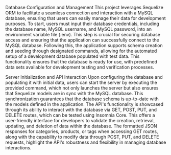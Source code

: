 Database Configuration and Management
This project leverages Sequelize ORM to facilitate a seamless connection and interaction with a MySQL database, ensuring that users can easily manage their data for development purposes. To start, users must input their database credentials, including the database name, MySQL username, and MySQL password, into an environment variable file (.env). This step is crucial for securing database access and ensuring that the application can successfully connect to the MySQL database. Following this, the application supports schema creation and seeding through designated commands, allowing for the automated setup of a development database populated with test data. This functionality ensures that the database is ready for use, with predefined data sets available for development testing and verification processes.

Server Initialization and API Interaction
Upon configuring the database and populating it with initial data, users can start the server by executing the provided command, which not only launches the server but also ensures that Sequelize models are in sync with the MySQL database. This synchronization guarantees that the database schema is up-to-date with the models defined in the application. The API's functionality is showcased through its ability to interact with the database via GET, POST, PUT, and DELETE routes, which can be tested using Insomnia Core. This offers a user-friendly interface for developers to validate the creation, retrieval, updating, and deletion of data within the database. The formatted JSON responses for categories, products, or tags when accessing GET routes, along with the capability to modify data through POST, PUT, and DELETE requests, highlight the API's robustness and flexibility in managing database interactions.